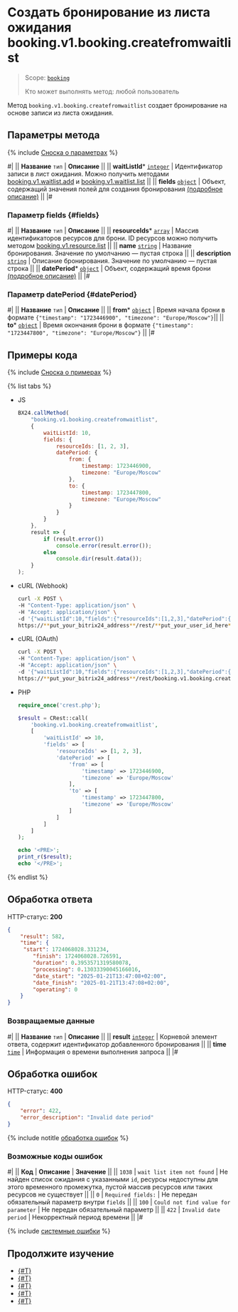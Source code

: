 # Создать бронирование из листа ожидания booking.v1.booking.createfromwaitlist

> Scope: [`booking`](../../scopes/permissions.md)
>
> Кто может выполнять метод: любой пользователь

Метод `booking.v1.booking.createfromwaitlist` создает бронирование на основе записи из листа ожидания.

## Параметры метода

{% include [Сноска о параметрах](../../../_includes/required.md) %}

#|
|| **Название**
`тип` | **Описание** ||
|| **waitListId***
[`integer`](../../data-types.md) | Идентификатор записи в лист ожидания. 
Можно получить методами [booking.v1.waitlist.add](../waitlist/booking-v1-waitlist-add.md) и [booking.v1.waitlist.list](../waitlist/booking-v1-waitlist-list.md) ||
|| **fields**
[`object`](../../data-types.md) | Объект, содержащий значения полей для создания бронирования [(подробное описание)](#fields) ||
|#

### Параметр fields {#fields}

#|
|| **Название**
`тип` | **Описание** ||
|| **resourceIds***
[`array`](../../data-types.md#array) | Массив идентификаторов ресурсов для брони. 
ID ресурсов можно получить методом [booking.v1.resource.list](../resource/booking-v1-resource-list.md) ||
|| **name**
[`string`](../../data-types.md) | Название бронирования. 
Значение по умолчанию — пустая строка ||
|| **description**
[`string`](../../data-types.md) | Описание бронирования. 
Значение по умолчанию — пустая строка ||
|| **datePeriod***
[`object`](../../data-types.md#object) | Объект, содержащий время брони [(подробное описание)](#datePeriod) ||
|#

### Параметр datePeriod {#datePeriod}

#|
|| **Название**
`тип` | **Описание** ||
|| **from***
[`object`](../../data-types.md#object) | Время начала брони в формате `{"timestamp": "1723446900", "timezone": "Europe/Moscow"}`||
|| **to***
[`object`](../../data-types.md#object) | Время окончания брони в формате `{"timestamp": "1723447800", "timezone": "Europe/Moscow"}` ||
|#

## Примеры кода

{% include [Сноска о примерах](../../../_includes/examples.md) %}

{% list tabs %}

- JS

    ```js
    BX24.callMethod(
        "booking.v1.booking.createfromwaitlist",
        {
            waitListId: 10,
            fields: {
                resourceIds: [1, 2, 3],
                datePeriod: {
                    from: {
                        timestamp: 1723446900,
                        timezone: "Europe/Moscow"
                    },
                    to: {
                        timestamp: 1723447800,
                        timezone: "Europe/Moscow"
                    }
                }
            }
        },
        result => {
            if (result.error())
                console.error(result.error());
            else
                console.dir(result.data());
        }
    );
    ```

- cURL (Webhook)

    ```bash
    curl -X POST \
    -H "Content-Type: application/json" \
    -H "Accept: application/json" \
    -d '{"waitListId":10,"fields":{"resourceIds":[1,2,3],"datePeriod":{"from":{"timestamp":1723446900,"timezone":"Europe/Moscow"},"to":{"timestamp":1723447800,"timezone":"Europe/Moscow"}}}}' \
    https://**put_your_bitrix24_address**/rest/**put_your_user_id_here**/**put_your_webhook_here**/booking.v1.booking.createfromwaitlist
    ```

- cURL (OAuth)

    ```bash
    curl -X POST \
    -H "Content-Type: application/json" \
    -H "Accept: application/json" \
    -d '{"waitListId":10,"fields":{"resourceIds":[1,2,3],"datePeriod":{"from":{"timestamp":1723446900,"timezone":"Europe/Moscow"},"to":{"timestamp":1723447800,"timezone":"Europe/Moscow"}}},"auth":"**put_access_token_here**"}' \
    https://**put_your_bitrix24_address**/rest/booking.v1.booking.createfromwaitlist
    ```

- PHP

    ```php
    require_once('crest.php');

    $result = CRest::call(
        'booking.v1.booking.createfromwaitlist',
        [
            'waitListId' => 10,
            'fields' => [
                'resourceIds' => [1, 2, 3],
                'datePeriod' => [
                    'from' => [
                        'timestamp' => 1723446900,
                        'timezone' => 'Europe/Moscow'
                    ],
                    'to' => [
                        'timestamp' => 1723447800,
                        'timezone' => 'Europe/Moscow'
                    ]
                ]
            ]
        ]
    );

    echo '<PRE>';
    print_r($result);
    echo '</PRE>';
    ```

{% endlist %}

## Обработка ответа

HTTP-статус: **200**

```json
{
    "result": 582,
    "time": {
     "start": 1724068028.331234,
        "finish": 1724068028.726591,
        "duration": 0.3953571319580078,
        "processing": 0.13033390045166016,
        "date_start": "2025-01-21T13:47:08+02:00",
        "date_finish": "2025-01-21T13:47:08+02:00",
        "operating": 0
    }
}
```

### Возвращаемые данные

#|
|| **Название**
`тип` | **Описание** ||
|| **result**
[`integer`](../../data-types.md) | Корневой элемент ответа, содержит идентификатор добавленного бронирования ||
|| **time**
[`time`](../../data-types.md#time) | Информация о времени выполнения запроса ||
|#

## Обработка ошибок

HTTP-статус: **400**

```json
{
    "error": 422,
    "error_description": "Invalid date period"
}
```

{% include notitle [обработка ошибок](../../../_includes/error-info.md) %}

### Возможные коды ошибок

#|
|| **Код** | **Описание** | **Значение** ||
|| `1038` | `wait list item not found` | Не найден список ожидания с указанными `id`, ресурсы недоступны для этого временного промежутка, пустой массив ресурсов или таких ресурсов не существует ||
|| `0` | `Required fields:` | Не передан обязательный параметр внутри `fields` ||
|| `100` | `Could not find value for parameter` | Не передан обязательный параметр ||
|| `422` | `Invalid date period` | Некорректный период времени ||
|#

{% include [системные ошибки](../../../_includes/system-errors.md) %}

## Продолжите изучение

- [{#T}](./booking-v1-booking-list.md)
- [{#T}](./booking-v1-booking-update.md)
- [{#T}](./booking-v1-booking-add.md)
- [{#T}](./booking-v1-booking-delete.md)
- [{#T}](./booking-v1-booking-get.md)